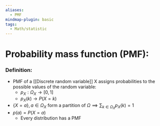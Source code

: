 ```yaml
---
aliases:
  - PMF
mindmap-plugin: basic
tags:
  - Math/statistic
---
```

# Probability mass function (PMF):
### Definition:
- PMF of a [[Discrete random variable]] X assigns probabilities to the possible values of the random variable:
	- $p_X: \Omega _X\to [0,1]$
	- $p_X(k)\to P(X=k)$
- $\{X=a\}, a\in \Omega_X$ form a partition of $\Omega\implies \sum_{k\in\Omega_X}p_X(k)=1$
- $p(a)=P(X=a)$
	- Every distribution has a PMF
<!--ID: 1708099388670-->

